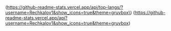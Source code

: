 (https://github-readme-stats.vercel.app/api/top-langs/?username=Rechkalov1&show_icons=true&theme=gruvbox\)
(https://github-readme-stats.vercel.app/api?username=Rechkalov1&show_icons=true&theme=gruvbox)
